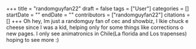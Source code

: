+++
title = "randomguyfan22"
draft = false
tags = ["User"]
categories = []
startDate = ""
endDate = ""
contributors = ["randomguyfan22"]
citations = []
+++
Oh hey, Im just a randomguy fan of cec and showbiz, I lkie chuck e cheese since I was a kid, helping only for some things like corrections o new pages. I only see animatronics in Chile(La florida and Los trapenses) hoping to see more :)
